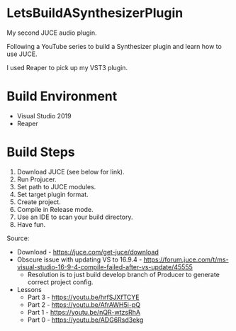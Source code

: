 # LetsBuildASynthesizerPlugin
My second JUCE audio plugin. 

Following a YouTube series to build a Synthesizer plugin and learn how to use JUCE.

I used Reaper to pick up my VST3 plugin.

# Build Environment
* Visual Studio 2019
* Reaper

# Build Steps
1. Download JUCE (see below for link).
2. Run Projucer.
3. Set path to JUCE modules.
4. Set target plugin format.
5. Create project.
6. Compile in Release mode.
7. Use an IDE to scan your build directory.
8. Have fun.

Source: 
* Download - https://juce.com/get-juce/download
* Obscure issue with updating VS to 16.9.4 - https://forum.juce.com/t/ms-visual-studio-16-9-4-compile-failed-after-vs-update/45555
    * Resolution is to just build develop branch of Producer to generate correct project config.
* Lessons
    * Part 3 - https://youtu.be/hrfSJXfTCYE
    * Part 2 - https://youtu.be/AfrAWH5i-pQ
    * Part 1 - https://youtu.be/nQR-wtzsRhA
    * Part 0 - https://youtu.be/ADG6Rsd3ekg